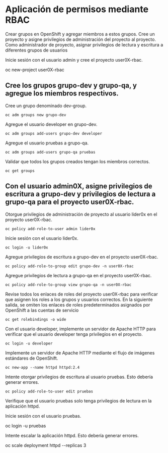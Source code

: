 # Aplicación de permisos mediante RBAC

Crear grupos en OpenShift y agregar miembros a estos grupos.
Cree un proyecto y asigne privilegios de administración del proyecto al proyecto.
Como administrador de proyecto, asignar privilegios de lectura y escritura a diferentes grupos de usuarios

Inicie sesión con el usuario admin y cree el proyecto user0X-rbac.

oc new-project user0X-rbac

## Cree los grupos grupo-dev y grupo-qa, y agregue los miembros respectivos.

Cree un grupo denominado dev-group.
```
oc adm groups new grupo-dev
``` 
Agregue el usuario developer en grupo-dev.
```
oc adm groups add-users grupo-dev developer
````
Agregue el usuario pruebas a grupo-qa.
```
oc adm groups add-users grupo-qa pruebas
````
Validar que todos los grupos creados tengan los miembros correctos.
```
oc get groups
````
## Con el usuario admin0X, asigne privilegios de escritura a grupo-dev y privilegios de lectura a grupo-qa para el proyecto user0X-rbac.

Otorgue privilegios de administración de proyecto al usuario lider0x en el proyecto user0X-rbac.
```
oc policy add-role-to-user admin lider0x
````
Inicie sesión con el usuario lider0x.
```
oc login -u lider0x
````
Agregue privilegios de escritura a grupo-dev en el proyecto user0X-rbac.
```
oc policy add-role-to-group edit grupo-dev -n user0X-rbac
````
Agregue privilegios de lectura a grupo-qa en el proyecto user0X-rbac.
```
oc policy add-role-to-group view grupo-qa -n user0X-rbac
````
Revise todos los enlaces de roles del proyecto user0X-rbac para verificar que asignen los roles a los grupos y usuarios correctos. En la siguiente salida, se omiten los enlaces de roles predeterminados asignados por OpenShift a las cuentas de servicio
```
oc get rolebindings -o wide
````
Con el usuario developer, implemente un servidor de Apache HTTP para verificar que el usuario developer tenga privilegios en el proyecto.
```
oc login -u developer
````
Implemente un servidor de Apache HTTP mediante el flujo de imágenes estándares
de OpenShift.
```
oc new-app --name httpd httpd:2.4
````
Intente otorgar privilegios de escritura al usuario pruebas. Esto debería generar errores.
```
oc policy add-role-to-user edit pruebas
````
Verifique que el usuario pruebas solo tenga privilegios de lectura en la aplicación httpd.

Inicie sesión con el usuario pruebas.

oc login -u pruebas

Intente escalar la aplicación httpd. Esto debería generar errores.

oc scale deployment httpd --replicas 3

